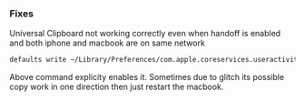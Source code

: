 ### Fixes

Universal Clipboard not working correctly even when handoff is enabled and both iphone and macbook are on same network

````bash
defaults write ~/Library/Preferences/com.apple.coreservices.useractivityd.plist ClipboardSharingEnabled 1
````

Above command explicity enables it. Sometimes due to glitch its possible copy work in one direction then just restart the macbook.